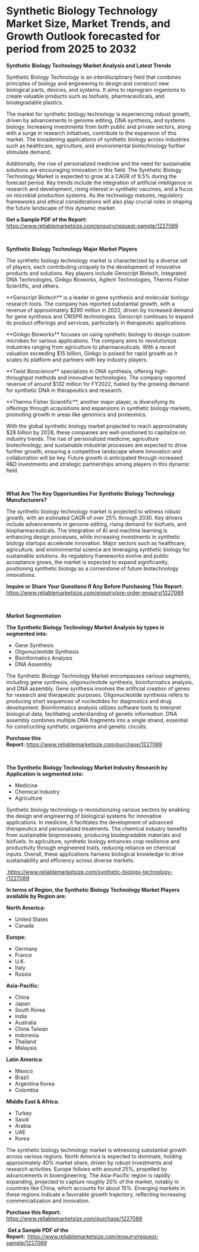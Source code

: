 <p><h1>Synthetic Biology Technology Market Size, Market Trends, and Growth Outlook forecasted for period from 2025 to 2032</h1></p><p><strong>Synthetic Biology Technology Market Analysis and Latest Trends</strong></p>
<p><p>Synthetic Biology Technology is an interdisciplinary field that combines principles of biology and engineering to design and construct new biological parts, devices, and systems. It aims to reprogram organisms to create valuable products such as biofuels, pharmaceuticals, and biodegradable plastics. </p><p>The market for synthetic biology technology is experiencing robust growth, driven by advancements in genome editing, DNA synthesis, and systems biology. Increasing investments from both public and private sectors, along with a surge in research initiatives, contribute to the expansion of this market. The broadening applications of synthetic biology across industries such as healthcare, agriculture, and environmental biotechnology further stimulate demand.</p><p>Additionally, the rise of personalized medicine and the need for sustainable solutions are encouraging innovation in this field. The Synthetic Biology Technology Market is expected to grow at a CAGR of 9.5% during the forecast period. Key trends include the integration of artificial intelligence in research and development, rising interest in synthetic vaccines, and a focus on microbial production systems. As the technology matures, regulatory frameworks and ethical considerations will also play crucial roles in shaping the future landscape of this dynamic market.</p></p>
<p><strong>Get a Sample PDF of the Report:&nbsp;</strong> <a href="https://www.reliablemarketsize.com/enquiry/request-sample/1227089?utm_campaign=3533&utm_medium=2&utm_source=Github&utm_content=ia&utm_term=12042025&utm_id=synthetic-biology-technology">https://www.reliablemarketsize.com/enquiry/request-sample/1227089</a></p>
<p>&nbsp;</p>
<p><strong>Synthetic Biology Technology Major Market Players</strong></p>
<p><p>The synthetic biology technology market is characterized by a diverse set of players, each contributing uniquely to the development of innovative products and solutions. Key players include Genscript Biotech, Integrated DNA Technologies, Ginkgo Bioworks, Agilent Technologies, Thermo Fisher Scientific, and others.</p><p>**Genscript Biotech** is a leader in gene synthesis and molecular biology research tools. The company has reported substantial growth, with a revenue of approximately $290 million in 2022, driven by increased demand for gene synthesis and CRISPR technologies. Genscript continues to expand its product offerings and services, particularly in therapeutic applications.</p><p>**Ginkgo Bioworks** focuses on using synthetic biology to design custom microbes for various applications. The company aims to revolutionize industries ranging from agriculture to pharmaceuticals. With a recent valuation exceeding $15 billion, Ginkgo is poised for rapid growth as it scales its platform and partners with key industry players.</p><p>**Twist Bioscience** specializes in DNA synthesis, offering high-throughput methods and innovative technologies. The company reported revenue of around $132 million for FY2022, fueled by the growing demand for synthetic DNA in therapeutics and research.</p><p>**Thermo Fisher Scientific**, another major player, is diversifying its offerings through acquisitions and expansions in synthetic biology markets, promoting growth in areas like genomics and proteomics.</p><p>With the global synthetic biology market projected to reach approximately $28 billion by 2028, these companies are well-positioned to capitalize on industry trends. The rise of personalized medicine, agriculture biotechnology, and sustainable industrial processes are expected to drive further growth, ensuring a competitive landscape where innovation and collaboration will be key. Future growth is anticipated through increased R&D investments and strategic partnerships among players in this dynamic field.</p></p>
<p>&nbsp;</p>
<p><strong>What Are The Key Opportunities For Synthetic Biology Technology Manufacturers?</strong></p>
<p><p>The synthetic biology technology market is projected to witness robust growth, with an estimated CAGR of over 25% through 2030. Key drivers include advancements in genome editing, rising demand for biofuels, and biopharmaceuticals. The integration of AI and machine learning is enhancing design processes, while increasing investments in synthetic biology startups accelerate innovation. Major sectors such as healthcare, agriculture, and environmental science are leveraging synthetic biology for sustainable solutions. As regulatory frameworks evolve and public acceptance grows, the market is expected to expand significantly, positioning synthetic biology as a cornerstone of future biotechnology innovations.</p></p>
<p><strong>Inquire or Share Your Questions If Any Before Purchasing This Report:</strong> <a href="https://www.reliablemarketsize.com/enquiry/pre-order-enquiry/1227089?utm_campaign=3533&utm_medium=2&utm_source=Github&utm_content=ia&utm_term=12042025&utm_id=synthetic-biology-technology">https://www.reliablemarketsize.com/enquiry/pre-order-enquiry/1227089</a></p>
<p>&nbsp;</p>
<p><strong>Market Segmentation</strong></p>
<p><strong>The Synthetic Biology Technology Market Analysis by types is segmented into:</strong></p>
<p><ul><li>Gene Synthesis</li><li>Oligonucleotide Synthesis</li><li>Bioinformatics Analysis</li><li>DNA Assembly</li></ul></p>
<p><p>The Synthetic Biology Technology Market encompasses various segments, including gene synthesis, oligonucleotide synthesis, bioinformatics analysis, and DNA assembly. Gene synthesis involves the artificial creation of genes for research and therapeutic purposes. Oligonucleotide synthesis refers to producing short sequences of nucleotides for diagnostics and drug development. Bioinformatics analysis utilizes software tools to interpret biological data, facilitating understanding of genetic information. DNA assembly combines multiple DNA fragments into a single strand, essential for constructing synthetic organisms and genetic circuits.</p></p>
<p><strong>Purchase this Report:&nbsp;</strong><a href="https://www.reliablemarketsize.com/purchase/1227089?utm_campaign=3533&utm_medium=2&utm_source=Github&utm_content=ia&utm_term=12042025&utm_id=synthetic-biology-technology">https://www.reliablemarketsize.com/purchase/1227089</a></p>
<p>&nbsp;</p>
<p><strong>The Synthetic Biology Technology Market Industry Research by Application is segmented into:</strong></p>
<p><ul><li>Medicine</li><li>Chemical Industry</li><li>Agriculture</li></ul></p>
<p><p>Synthetic biology technology is revolutionizing various sectors by enabling the design and engineering of biological systems for innovative applications. In medicine, it facilitates the development of advanced therapeutics and personalized treatments. The chemical industry benefits from sustainable bioprocesses, producing biodegradable materials and biofuels. In agriculture, synthetic biology enhances crop resilience and productivity through engineered traits, reducing reliance on chemical inputs. Overall, these applications harness biological knowledge to drive sustainability and efficiency across diverse markets.</p></p>
<p><a href="https://www.reliablemarketsize.com/synthetic-biology-technology-r1227089?utm_campaign=3533&utm_medium=2&utm_source=Github&utm_content=ia&utm_term=12042025&utm_id=synthetic-biology-technology">&nbsp;https://www.reliablemarketsize.com/synthetic-biology-technology-r1227089</a></p>
<p><strong>In terms of Region, the Synthetic Biology Technology Market Players available by Region are:</strong></p>
<p>
    <p> <strong> North America: </strong>
        <ul>
            <li>United States</li>
            <li>Canada</li>
        </ul>
        </p> 
    <p> <strong> Europe: </strong>
        <ul>
            <li>Germany</li>
            <li>France</li>
            <li>U.K.</li>
            <li>Italy</li>
            <li>Russia</li>
        </ul>
        </p> 
    <p> <strong> Asia-Pacific: </strong>
        <ul>
            <li>China</li>
            <li>Japan</li>
            <li>South Korea</li>
            <li>India</li>
            <li>Australia</li>
            <li>China Taiwan</li>
            <li>Indonesia</li>
            <li>Thailand</li>
            <li>Malaysia</li>
        </ul>
        </p> 
    <p> <strong> Latin America: </strong>
        <ul>
            <li>Mexico</li>
            <li>Brazil</li>
            <li>Argentina Korea</li>
            <li>Colombia</li>
        </ul>
        </p> 
    <p> <strong> Middle East & Africa: </strong>
        <ul>
            <li>Turkey</li>
            <li>Saudi</li>
            <li>Arabia</li>
            <li>UAE</li>
            <li>Korea</li>
        </ul>
    </p>
    </p>
<p><p>The synthetic biology technology market is witnessing substantial growth across various regions. North America is expected to dominate, holding approximately 40% market share, driven by robust investments and research activities. Europe follows with around 25%, propelled by advancements in bioengineering. The Asia-Pacific region is rapidly expanding, projected to capture roughly 20% of the market, notably in countries like China, which accounts for about 15%. Emerging markets in these regions indicate a favorable growth trajectory, reflecting increasing commercialization and innovation.</p></p>
<p><strong>Purchase this Report: </strong><a href="https://www.reliablemarketsize.com/purchase/1227089?utm_campaign=3533&utm_medium=2&utm_source=Github&utm_content=ia&utm_term=12042025&utm_id=synthetic-biology-technology">https://www.reliablemarketsize.com/purchase/1227089</a></p>
<p>&nbsp;<strong>Get a Sample PDF of the Report:&nbsp;&nbsp;</strong><a href="https://www.reliablemarketsize.com/enquiry/request-sample/1227089?utm_campaign=3533&utm_medium=2&utm_source=Github&utm_content=ia&utm_term=12042025&utm_id=synthetic-biology-technology">https://www.reliablemarketsize.com/enquiry/request-sample/1227089</a></p>
<p><strong></strong></p>
<p><p></p><p></p><p></p></p>